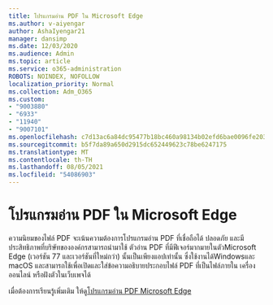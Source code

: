 ```yaml
---
title: โปรแกรมอ่าน PDF ใน Microsoft Edge
ms.author: v-aiyengar
author: AshaIyengar21
manager: dansimp
ms.date: 12/03/2020
ms.audience: Admin
ms.topic: article
ms.service: o365-administration
ROBOTS: NOINDEX, NOFOLLOW
localization_priority: Normal
ms.collection: Adm_O365
ms.custom:
- "9003880"
- "6933"
- "11940"
- "9007101"
ms.openlocfilehash: c7d13ac6a84dc95477b18bc460a98134b02efd6bae0096fe2038da13b5e3a07d
ms.sourcegitcommit: b5f7da89a650d2915dc652449623c78be6247175
ms.translationtype: MT
ms.contentlocale: th-TH
ms.lasthandoff: 08/05/2021
ms.locfileid: "54086903"
---
```

# <a name="pdf-reader-in-microsoft-edge"></a>โปรแกรมอ่าน PDF ใน Microsoft Edge

ความนิยมของไฟล์ PDF จะเน้นความต้องการโปรแกรมอ่าน PDF ที่เชื่อถือได้ ปลอดภัย และมีประสิทธิภาพที่บริษัทขององค์กรสามารถนํามาใช้ ตัวอ่าน PDF ที่มีฟีเจอร์มากมายในตัวMicrosoft Edge (เวอร์ชัน 77 และเวอร์ชันที่ใหม่กว่า) นั้นเป็นเพียงแอปเท่านั้น ซึ่งใช้งานได้Windowsและ macOS และสามารถใช้เพื่อเปิดและใส่ข้อความอธิบายประกอบไฟล์ PDF ที่เป็นไฟล์ภายใน เครื่อง ออนไลน์ หรือฝังตัวในเว็บเพจได้

เมื่อต้องการเรียนรู้เพิ่มเติม ให้ดู[โปรแกรมอ่าน PDF Microsoft Edge](https://go.microsoft.com/fwlink/?linkid=2140005)
